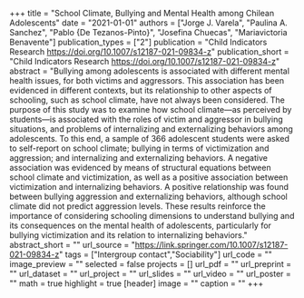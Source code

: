 +++
title = "School Climate, Bullying and Mental Health among Chilean Adolescents"
date = "2021-01-01"
authors = ["Jorge J. Varela", "Paulina A. Sanchez", "Pablo {De Tezanos-Pinto}", "Josefina Chuecas", "Mariavictoria Benavente"]
publication_types = ["2"]
publication = "Child Indicators Research https://doi.org/10.1007/s12187-021-09834-z"
publication_short = "Child Indicators Research https://doi.org/10.1007/s12187-021-09834-z"
abstract = "Bullying among adolescents is associated with different mental health issues, for both victims and aggressors. This association has been evidenced in different contexts, but its relationship to other aspects of schooling, such as school climate, have not always been considered. The purpose of this study was to examine how school climate—as perceived by students—is associated with the roles of victim and aggressor in bullying situations, and problems of internalizing and externalizing behaviors among adolescents. To this end, a sample of 366 adolescent students were asked to self-report on school climate; bullying in terms of victimization and aggression; and internalizing and externalizing behaviors. A negative association was evidenced by means of structural equations between school climate and victimization, as well as a positive association between victimization and internalizing behaviors. A positive relationship was found between bullying aggression and externalizing behaviors, although school climate did not predict aggression levels. These results reinforce the importance of considering schooling dimensions to understand bullying and its consequences on the mental health of adolescents, particularly for bullying victimization and its relation to internalizing behaviors."
abstract_short = ""
url_source = "https://link.springer.com/10.1007/s12187-021-09834-z"
tags = ["Intergroup contact","Sociability"]
url_code = ""
image_preview = ""
selected = false
projects = []
url_pdf = ""
url_preprint = ""
url_dataset = ""
url_project = ""
url_slides = ""
url_video = ""
url_poster = ""
math = true
highlight = true
[header]
image = ""
caption = ""
+++
